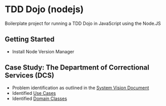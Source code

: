 # TDD Dojo (nodejs)
Boilerplate project for running a TDD Dojo in JavaScript using the Node.JS

## Getting Started

- Install Node Version Manager

## Case Study: The Department of Correctional Services (DCS)

- Problem identification as outlined in the [System Vision Document](documentation/system-vision.md)
- Identified [Use Cases](documentation/use-cases/)
- Identified [Domain Classes](documentation/domain-classes.md)
